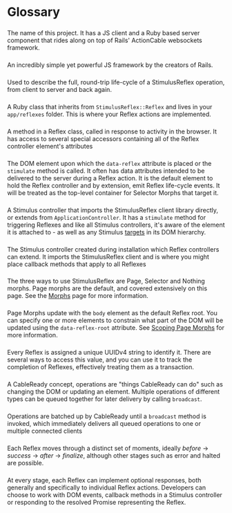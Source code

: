 # Glossary

### &#x20;<a href="#stimulusreflex" id="stimulusreflex"></a>

The name of this project. It has a JS client and a Ruby based server component that rides along on top of Rails' ActionCable websockets framework.

### &#x20;<a href="#stimulus" id="stimulus"></a>

An incredibly simple yet powerful JS framework by the creators of Rails.

### &#x20;<a href="#a-reflex" id="a-reflex"></a>

Used to describe the full, round-trip life-cycle of a StimulusReflex operation, from client to server and back again.

### &#x20;<a href="#reflex-class" id="reflex-class"></a>

A Ruby class that inherits from `StimulusReflex::Reflex` and lives in your `app/reflexes` folder. This is where your Reflex actions are implemented.

### &#x20;<a href="#reflex-action" id="reflex-action"></a>

A method in a Reflex class, called in response to activity in the browser. It has access to several special accessors containing all of the Reflex controller element's attributes

### &#x20;<a href="#reflex-controller-element" id="reflex-controller-element"></a>

The DOM element upon which the `data-reflex` attribute is placed or the `stimulate` method is called. It often has data attributes intended to be delivered to the server during a Reflex action. It is the default element to hold the Reflex controller and by extension, emit Reflex life-cycle events. It will be treated as the top-level container for Selector Morphs that target it.

### &#x20;<a href="#reflex-controller" id="reflex-controller"></a>

A Stimulus controller that imports the StimulusReflex client library directly, or extends from `ApplicationController`. It has a `stimulate` method for triggering Reflexes and like all Stimulus controllers, it's aware of the element it is attached to - as well as any Stimulus [targets](https://stimulus.hotwire.dev/reference/targets) in its DOM hierarchy.

### &#x20;<a href="#applicationcontroller" id="applicationcontroller"></a>

The Stimulus controller created during installation which Reflex controllers can extend. It imports the StimulusReflex client and is where you might place callback methods that apply to all Reflexes

### &#x20;<a href="#morphs" id="morphs"></a>

The three ways to use StimulusReflex are Page, Selector and Nothing morphs. Page morphs are the default, and covered extensively on this page. See the [Morphs](broken-reference) page for more information.

### &#x20;<a href="#reflex-root" id="reflex-root"></a>

Page Morphs update with the `body` element as the default Reflex root. You can specify one or more elements to constrain what part of the DOM will be updated using the `data-reflex-root` attribute. See [Scoping Page Morphs](broken-reference) for more information.

### &#x20;<a href="#reflexid" id="reflexid"></a>

Every Reflex is assigned a unique UUIDv4 string to identify it. There are several ways to access this value, and you can use it to track the completion of Reflexes, effectively treating them as a transaction.

### &#x20;<a href="#operation" id="operation"></a>

A CableReady concept, operations are "things CableReady can do" such as changing the DOM or updating an element. Multiple operations of different types can be queued together for later delivery by calling `broadcast`.

### &#x20;<a href="#broadcast" id="broadcast"></a>

Operations are batched up by CableReady until a `broadcast` method is invoked, which immediately delivers all queued operations to one or multiple connected clients

### &#x20;<a href="#life-cycle-stage" id="life-cycle-stage"></a>

Each Reflex moves through a distinct set of moments, ideally _before_ -> _success_ -> _after_ -> _finalize_, although other stages such as error and halted are possible.

### &#x20;<a href="#life-cycle-event" id="life-cycle-event"></a>

At every stage, each Reflex can implement optional responses, both generally and specifically to individual Reflex actions. Developers can choose to work with DOM events, callback methods in a Stimulus controller or responding to the resolved Promise representing the Reflex.
